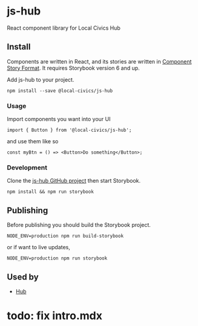 # js-hub

React component library for Local Civics Hub

## Install

Components are written in React, and its stories are written in [Component Story Format](https://medium.com/storybookjs/component-story-format-66f4c32366df). It requires Storybook version 6 and up.

Add js-hub to your project.

`npm install --save @local-civics/js-hub`

### **Usage**

Import components you want into your UI

`import { Button } from '@local-civics/js-hub';`

and use them like so

```
const myBtn = () => <Button>Do something</Button>;
```

### **Development**

Clone the [js-hub GitHub project](https://github.com/local-civics/js-hub) then start Storybook.

`npm install && npm run storybook`

## **Publishing**

Before publishing you should build the Storybook project.

`NODE_ENV=production npm run build-storybook`

or if want to live updates,

`NODE_ENV=production npm run storybook`

## Used by

- [Hub](https://hub.localcivics.io)

# todo: fix intro.mdx
